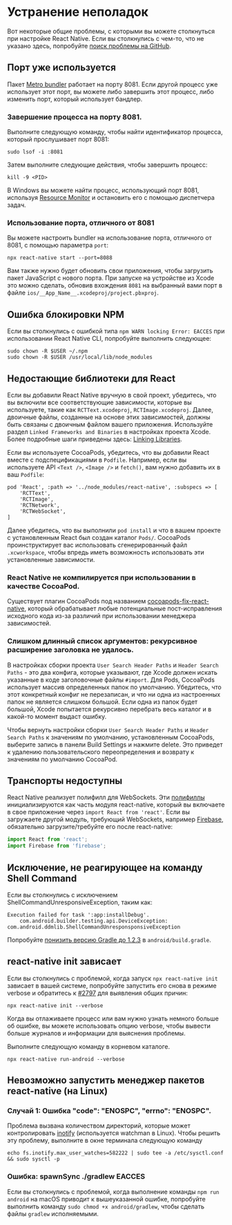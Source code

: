 # Устранение неполадок

Вот некоторые общие проблемы, с которыми вы можете столкнуться при настройке React Native. Если вы столкнулись с чем-то, что не указано здесь, попробуйте [поиск проблемы на GitHub](https://github.com/facebook/react-native/issues/).

## Порт уже используется

Пакет [Metro bundler](https://facebook.github.io/metro/) работает на порту 8081. Если другой процесс уже использует этот порт, вы можете либо завершить этот процесс, либо изменить порт, который использует бандлер.

### Завершение процесса на порту 8081.

Выполните следующую команду, чтобы найти идентификатор процесса, который прослушивает порт 8081:

<!-- 0001.part.md -->

```shell
sudo lsof -i :8081
```

<!-- 0002.part.md -->

Затем выполните следующие действия, чтобы завершить процесс:

<!-- 0003.part.md -->

```shell
kill -9 <PID>
```

<!-- 0004.part.md -->

В Windows вы можете найти процесс, использующий порт 8081, используя [Resource Monitor](https://stackoverflow.com/questions/48198/how-can-you-find-out-which-process-is-listening-on-a-port-on-windows) и остановить его с помощью диспетчера задач.

### Использование порта, отличного от 8081

Вы можете настроить bundler на использование порта, отличного от 8081, с помощью параметра `port`:

<!-- 0005.part.md -->

```shell
npx react-native start --port=8088
```

<!-- 0006.part.md -->

Вам также нужно будет обновить свои приложения, чтобы загрузить пакет JavaScript с нового порта. При запуске на устройстве из Xcode это можно сделать, обновив вхождения `8081` на выбранный вами порт в файле `ios/__App_Name__.xcodeproj/project.pbxproj`.

## Ошибка блокировки NPM

Если вы столкнулись с ошибкой типа `npm WARN locking Error: EACCES` при использовании React Native CLI, попробуйте выполнить следующее:

<!-- 0007.part.md -->

```shell
sudo chown -R $USER ~/.npm
sudo chown -R $USER /usr/local/lib/node_modules
```

<!-- 0008.part.md -->

## Недостающие библиотеки для React

Если вы добавили React Native вручную в свой проект, убедитесь, что вы включили все соответствующие зависимости, которые вы используете, такие как `RCTText.xcodeproj`, `RCTImage.xcodeproj`. Далее, двоичные файлы, созданные на основе этих зависимостей, должны быть связаны с двоичным файлом вашего приложения. Используйте раздел `Linked Frameworks and Binaries` в настройках проекта Xcode. Более подробные шаги приведены здесь: [Linking Libraries](linking-libraries-ios.md#content).

Если вы используете CocoaPods, убедитесь, что вы добавили React вместе с подспецификациями в `Podfile`. Например, если вы используете API `<Text />`, `<Image />` и `fetch()`, вам нужно добавить их в ваш `Podfile`:

```
pod 'React', :path => '../node_modules/react-native', :subspecs => [
	'RCTText',
	'RCTImage',
	'RCTNetwork',
	'RCTWebSocket',
]
```

Далее убедитесь, что вы выполнили `pod install` и что в вашем проекте с установленным React был создан каталог `Pods/`. CocoaPods проинструктирует вас использовать сгенерированный файл `.xcworkspace`, чтобы впредь иметь возможность использовать эти установленные зависимости.

### React Native не компилируется при использовании в качестве CocoaPod.

Существует плагин CocoaPods под названием [cocoapods-fix-react-native](https://github.com/orta/cocoapods-fix-react-native), который обрабатывает любые потенциальные пост-исправления исходного кода из-за различий при использовании менеджера зависимостей.

### Слишком длинный список аргументов: рекурсивное расширение заголовка не удалось.

В настройках сборки проекта `User Search Header Paths` и `Header Search Paths` - это два конфига, которые указывают, где Xcode должен искать указанные в коде заголовочные файлы `#import`. Для Pods, CocoaPods использует массив определенных папок по умолчанию. Убедитесь, что этот конкретный конфиг не перезаписан, и что ни одна из настроенных папок не является слишком большой. Если одна из папок будет большой, Xcode попытается рекурсивно перебрать весь каталог и в какой-то момент выдаст ошибку.

Чтобы вернуть настройки сборки `User Search Header Paths` и `Header Search Paths` к значениям по умолчанию, установленным CocoaPods, выберите запись в панели Build Settings и нажмите delete. Это приведет к удалению пользовательского переопределения и возврату к значениям по умолчанию CocoaPod.

<!-- 0009.part.md -->

## Транспорты недоступны

React Native реализует полифилл для WebSockets. Эти [полифиллы](https://github.com/facebook/react-native/blob/main/packages/react-native/Libraries/Core/InitializeCore.js) инициализируются как часть модуля react-native, который вы включаете в свое приложение через `import React from 'react'`. Если вы загружаете другой модуль, требующий WebSockets, например [Firebase](https://github.com/facebook/react-native/issues/3645), обязательно загрузите/требуйте его после react-native:

```js
import React from 'react';
import Firebase from 'firebase';
```

## Исключение, не реагирующее на команду Shell Command

Если вы столкнулись с исключением ShellCommandUnresponsiveException, таким как:

```
Execution failed for task ':app:installDebug'.
	com.android.builder.testing.api.DeviceException: com.android.ddmlib.ShellCommandUnresponsponsiveException
```

Попробуйте [понизить версию Gradle до 1.2.3](https://github.com/facebook/react-native/issues/2720) в `android/build.gradle`.

## react-native init зависает

Если вы столкнулись с проблемой, когда запуск `npx react-native init` зависает в вашей системе, попробуйте запустить его снова в режиме verbose и обратитесь к [#2797](https://github.com/facebook/react-native/issues/2797) для выявления общих причин:

<!-- 0010.part.md -->

```shell
npx react-native init --verbose
```

<!-- 0011.part.md -->

Когда вы отлаживаете процесс или вам нужно узнать немного больше об ошибке, вы можете использовать опцию verbose, чтобы вывести больше журналов и информации для выяснения проблемы.

Выполните следующую команду в корневом каталоге.

<!-- 0012.part.md -->

```shell
npx react-native run-android --verbose
```

<!-- 0013.part.md -->

## Невозможно запустить менеджер пакетов react-native (на Linux)

### Случай 1: Ошибка "code": "ENOSPC", "errno": "ENOSPC".

Проблема вызвана количеством директорий, которые может контролировать [inotify](https://github.com/guard/listen/wiki/Increasing-the-amount-of-inotify-watchers) (используется watchman в Linux). Чтобы решить эту проблему, выполните в окне терминала следующую команду

<!-- 0014.part.md -->

```shell
echo fs.inotify.max_user_watches=582222 | sudo tee -a /etc/sysctl.conf && sudo sysctl -p
```

<!-- 0015.part.md -->

### Ошибка: spawnSync ./gradlew EACCES

Если вы столкнулись с проблемой, когда выполнение команды `npm run android` на macOS приводит к вышеуказанной ошибке, попробуйте выполнить команду `sudo chmod +x android/gradlew`, чтобы сделать файлы `gradlew` исполняемыми.

<!-- 0016.part.md -->
